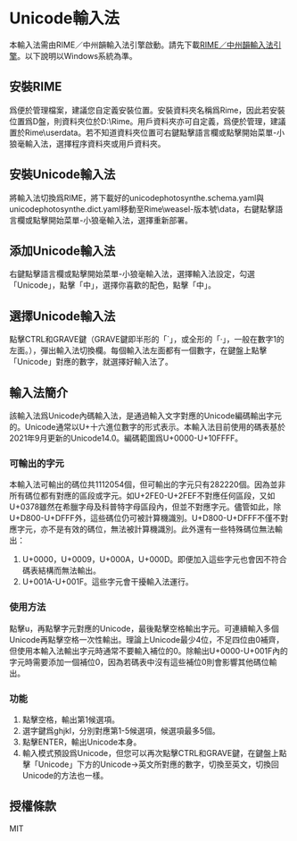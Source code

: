 # Unicode輸入法
本輸入法需由RIME／中州韻輸入法引擎啟動。請先下載[RIME／中州韻輸入法引擎](https://rime.im/download)。以下說明以Windows系統為準。
## 安裝RIME
爲便於管理檔案，建議您自定義安裝位置。安裝資料夾名稱爲Rime，因此若安裝位置爲D盤，則資料夾位於D:\Rime。用戶資料夾亦可自定義，爲便於管理，建議置於Rime\userdata。若不知道資料夾位置可右鍵點擊語言欄或點擊開始菜單-小狼毫輸入法，選擇程序資料夾或用戶資料夾。
## 安裝Unicode輸入法
將輸入法切換爲RIME，將下載好的unicodephotosynthe.schema.yaml與unicodephotosynthe.dict.yaml移動至Rime\weasel-版本號\data，右鍵點擊語言欄或點擊開始菜單-小狼毫輸入法，選擇重新部署。
## 添加Unicode輸入法
右鍵點擊語言欄或點擊開始菜單-小狼毫輸入法，選擇輸入法設定，勾選「Unicode」，點擊「中」，選擇你喜歡的配色，點擊「中」。
## 選擇Unicode輸入法
點擊CTRL和GRAVE鍵（GRAVE鍵即半形的「`」，或全形的「·」，一般在數字1的左面。），彈出輸入法切換欄。每個輸入法左面都有一個數字，在鍵盤上點擊「Unicode」對應的數字，就選擇好輸入法了。
## 輸入法簡介
該輸入法爲Unicode內碼輸入法，是通過輸入文字對應的Unicode編碼輸出字元的。Unicode通常以U+十六進位數字的形式表示。本輸入法目前使用的碼表基於2021年9月更新的Unicode14.0。編碼範圍爲U+0000-U+10FFFF。
### 可輸出的字元
本輸入法可輸出的碼位共1112054個，但可輸出的字元只有282220個。因為並非所有碼位都有對應的區段或字元。如U+2FE0-U+2FEF不對應任何區段，又如U+0378雖然在希臘字母及科普特字母區段內，但並不對應字元。儘管如此，除U+D800-U+DFFF外，這些碼位仍可被計算機識別。U+D800-U+DFFF不僅不對應字元，亦不是有效的碼位，無法被計算機識別。此外還有一些特殊碼位無法輸出：
1. U+0000，U+0009，U+000A，U+000D。即便加入這些字元也會因不符合碼表結構而無法輸出。
2. U+001A-U+001F。這些字元會干擾輸入法運行。
### 使用方法
點擊u，再點擊字元對應的Unicode，最後點擊空格輸出字元。可連續輸入多個Unicode再點擊空格一次性輸出。理論上Unicode最少4位，不足四位由0補齊，但使用本輸入法輸出字元時通常不要輸入補位的0。除輸出U+0000-U+001F內的字元時需要添加一個補位0，因為若碼表中沒有這些補位0則會影響其他碼位輸出。
### 功能
1. 點擊空格，輸出第1候選項。
2. 選字鍵爲ghjkl，分別對應第1-5候選項，候選項最多5個。
3. 點擊ENTER，輸出Unicode本身。
4. 輸入模式預設爲Unicode，但您可以再次點擊CTRL和GRAVE鍵，在鍵盤上點擊「Unicode」下方的Unicode→英文所對應的數字，切換至英文，切換回Unicode的方法也一樣。
## 授權條款
MIT
